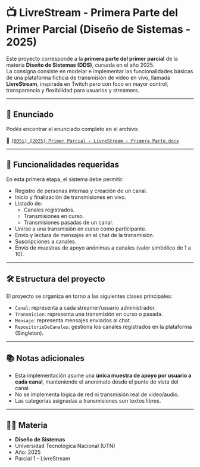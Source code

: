 
# 📺 LivreStream - Primera Parte del Primer Parcial (Diseño de Sistemas - 2025)

Este proyecto corresponde a la **primera parte del primer parcial** de la materia **Diseño de Sistemas (DDS)**, cursada en el año 2025.  
La consigna consiste en modelar e implementar las funcionalidades básicas de una plataforma ficticia de transmisión de video en vivo, llamada **LivreStream**, inspirada en Twitch pero con foco en mayor control, transparencia y flexibilidad para usuarios y streamers.

---

## 🧾 Enunciado

Podés encontrar el enunciado completo en el archivo:

📄 [`[DDSi] [2025] Primer Parcial - LivreStream - Primera Parte.docx`](https://docs.google.com/document/d/1RbQ2l2eZEts7aJ0oj9sL3NVzaD4Zzv1MqsjoMZCKAgE/edit?usp=sharing)

---

## 🎯 Funcionalidades requeridas

En esta primera etapa, el sistema debe permitir:

- Registro de personas internas y creación de un canal.
- Inicio y finalización de transmisiones en vivo.
- Listado de:
  - Canales registrados.
  - Transmisiones en curso.
  - Transmisiones pasadas de un canal.
- Unirse a una transmisión en curso como participante.
- Envío y lectura de mensajes en el chat de la transmisión.
- Suscripciones a canales.
- Envío de muestras de apoyo anónimas a canales (valor simbólico de 1 a 10).

---

## 🛠️ Estructura del proyecto

El proyecto se organiza en torno a las siguientes clases principales:

- `Canal`: representa a cada streamer/usuario administrador.
- `Transmicion`: representa una transmisión en curso o pasada.
- `Mensaje`: representa mensajes enviados al chat.
- `RepositorioDeCanales`: gestiona los canales registrados en la plataforma (Singleton).

---

## 📚 Notas adicionales

- Esta implementación asume una **única muestra de apoyo por usuario a cada canal**, manteniendo el anonimato desde el punto de vista del canal.
- No se implementa lógica de red ni transmisión real de video/audio.
- Las categorías asignadas a transmisiones son textos libres.

---

## 🧑‍🏫 Materia

- **Diseño de Sistemas**
- Universidad Tecnológica Nacional (UTN)
- Año: 2025
- Parcial 1 - LivreStream
